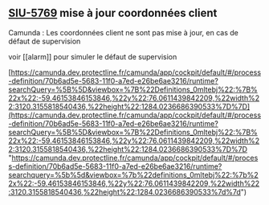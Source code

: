 ## [SIU-5769](https://protectline.atlassian.net/browse/SIU-5769) mise à jour coordonnées client

Camunda : Les coordonnées client ne sont pas mise à jour, en cas de défaut de supervision

voir [[alarm]] pour simuler le défaut de supervision

[https://camunda.dev.protectline.fr/camunda/app/cockpit/default/#/process-definition/70b6ad5e-5683-11f0-a7ed-e26be6ae3216/runtime?searchQuery=%5B%5D&viewbox=%7B%22Definitions_0mltebj%22:%7B%22x%22:-59.46153846153846,%22y%22:76.0611439842209,%22width%22:3120.3155818540436,%22height%22:1284.0236686390533%7D%7D](https://camunda.dev.protectline.fr/camunda/app/cockpit/default/#/process-definition/70b6ad5e-5683-11f0-a7ed-e26be6ae3216/runtime?searchQuery=%5B%5D&viewbox=%7B%22Definitions_0mltebj%22:%7B%22x%22:-59.46153846153846,%22y%22:76.0611439842209,%22width%22:3120.3155818540436,%22height%22:1284.0236686390533%7D%7D "https://camunda.dev.protectline.fr/camunda/app/cockpit/default/#/process-definition/70b6ad5e-5683-11f0-a7ed-e26be6ae3216/runtime?searchquery=%5b%5d&viewbox=%7b%22definitions_0mltebj%22:%7b%22x%22:-59.46153846153846,%22y%22:76.0611439842209,%22width%22:3120.3155818540436,%22height%22:1284.0236686390533%7d%7d")